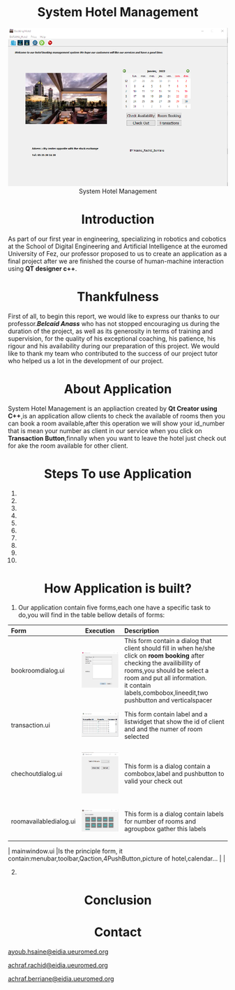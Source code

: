 <h1 align="center">System Hotel Management</h1>
<p align="center"> <img src="mainwindow.png" title="System Hotel Management "><br> System Hotel Management</p>


<h1 align="center">Introduction</h1>

As part of our first year in engineering, specializing in robotics and cobotics at the School of Digital Engineering and Artificial Intelligence at the euromed University of Fez, our professor proposed to us to create an application as a final project after we are finished the course of human-machine interaction using **QT designer c++**.

<h1 align="center">Thankfulness</h1>

First of all, to begin this report, we would like to express our thanks to
our professor.***Belcaid Anass*** who has not stopped encouraging us during the
duration of the project, as well as its generosity in terms of training and supervision,
for the quality of his exceptional coaching, his patience, his rigour and his
availability during our preparation of this project.
We would like to thank my team who contributed to the success of our project
tutor who helped us a lot in the development of our project.

<h1 align="center">About Application</h1>

System Hotel Management is an appliaction created by **Qt Creator using C++**,is an application allow clients to check the available of rooms then you can book a room available,after this operation we will show your id_number that is mean your number as client in our service when you click on **Transaction Button**,finnally when you want to leave the hotel just check out for ake the room available for other client.

<h1 align="center">Steps To use Application</h1>

1. 
2. 
3.  
4.  
5.  
6.  
7.  
8.  
9.  
10.  


<h1 align="center">How Application is built?</h1>

1. Our application contain five forms,each one have a specific task to do,you will find in the table bellow details of forms:

| Form        | Execution   | Description   |
| :---        |    :----:   | :---          |
| bookroomdialog.ui      | <p> <img src="roombook.png" title="Roombooking"></p>       | This form contain a dialog that client should fill in when he/she click on **room booking** after checking the availibillity of rooms,you should be select a room and put all information.<br>it contain labels,combobox,lineedit,two pushbutton and verticalspacer   |
| transaction.ui   | <p> <img src="transaction.png" title="Transaction"></p>        | This form contain label and a listwidget that show the id of client and and the numer of room selected       |
| chechoutdialog.ui   | <p> <img src="chechout.png" title="Check out"></p>          | This form is a dialog contain a combobox,label and pushbutton to valid your check out      |
| roomavailabledialog.ui   | <p> <img src="available.png" title="Available"></p>          | This form is a dialog contain labels for number of rooms and agroupbox gather this labels       |



| mainwindow.ui         |Is the principle form, it contain:menubar,toolbar,Qaction,4PushButton,picture of hotel,calendar...              |      |


2.




<h1 align="center">Conclusion</h1>

<h1 align="center">Contact</h1>

ayoub.hsaine@eidia.ueuromed.org

achraf.rachid@eidia.ueuromed.org

achraf.berriane@eidia.ueuromed.org














